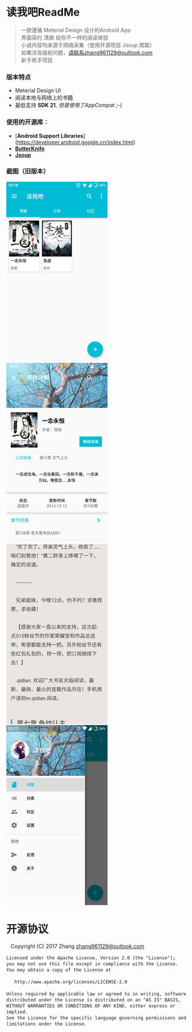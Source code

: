 # 读我吧ReadMe

> 一款遵循 Meterial Design 设计的Android App<br/>
> 界面简约 清爽 给你不一样的阅读体验<br/>
> 小说内容均来源于网络采集（使用开源项目 Jsoup 爬取）<br/>
> 如果涉及版权问题，请联系zhang961129@outlook.com
> <br/>
> 新手练手项目

### 版本特点 ###
- Meterial Design UI
- 阅读本地与网络上的书籍
- 最低支持 **SDK 21**, _但是使用了AppCompat ;-)_

### 使用的开源库︰
- [**Android Support Libraries**] (https://developer.android.google.cn/index.html)
- [**ButterKnife**](https://github.com/JakeWharton/butterknife)
- [**Jsoup**](https://github.com/jhy/jsoup)

### 截图（旧版本） ###
![](screenshot/Screenshot_1.png) ![](screenshot/Screenshot_2.png) ![](screenshot/Screenshot_3.png)
![](screenshot/Screenshot_4.png) 

# 开源协议

    Copyright (C) 2017 Zhang <zhang961129@outlook.com>

    Licensed under the Apache License, Version 2.0 (the "License");
    you may not use this file except in compliance with the License.
    You may obtain a copy of the License at

       http://www.apache.org/licenses/LICENSE-2.0

    Unless required by applicable law or agreed to in writing, software
    distributed under the License is distributed on an "AS IS" BASIS,
    WITHOUT WARRANTIES OR CONDITIONS OF ANY KIND, either express or implied.
    See the License for the specific language governing permissions and
    limitations under the License.
